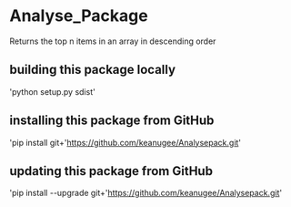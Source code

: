 # Analyse_Package

Returns the top n items in an array in descending order

## building this package locally
'python setup.py sdist'

## installing this package from GitHub
'pip install git+'https://github.com/keanugee/Analysepack.git'

## updating this package from GitHub
'pip install --upgrade git+'https://github.com/keanugee/Analysepack.git'
